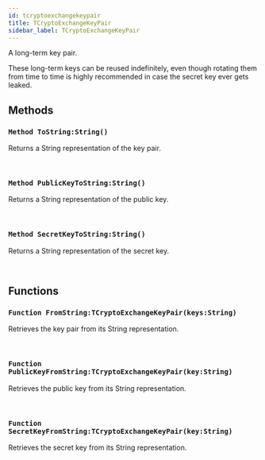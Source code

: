 ```yaml
---
id: tcryptoexchangekeypair
title: TCryptoExchangeKeyPair
sidebar_label: TCryptoExchangeKeyPair
---
```


A long-term key pair.


These long-term keys can be reused indefinitely, even though rotating them from time to time is highly recommended in case
the secret key ever gets leaked.


## Methods

### `Method ToString:String()`

Returns a String representation of the key pair.

<br/>

### `Method PublicKeyToString:String()`

Returns a String representation of the public key.

<br/>

### `Method SecretKeyToString:String()`

Returns a String representation of the secret key.

<br/>

## Functions

### `Function FromString:TCryptoExchangeKeyPair(keys:String)`

Retrieves the key pair from its String representation.

<br/>

### `Function PublicKeyFromString:TCryptoExchangeKeyPair(key:String)`

Retrieves the public key from its String representation.

<br/>

### `Function SecretKeyFromString:TCryptoExchangeKeyPair(key:String)`

Retrieves the secret key from its String representation.

<br/>

